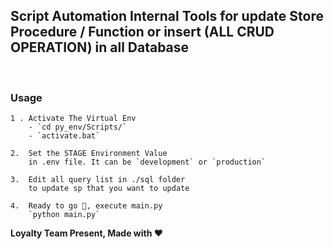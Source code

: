 ## Script Automation Internal Tools for update Store Procedure / Function or insert (**ALL CRUD OPERATION**) in all Database 

</br>

### Usage
    1 . Activate The Virtual Env
        - `cd py_env/Scripts/`
        - `activate.bat`

    2.  Set the STAGE Environment Value     
        in .env file. It can be `development` or `production`

    3.  Edit all query list in ./sql folder  
        to update sp that you want to update

    4.  Ready to go 🚀, execute main.py 
        `python main.py`


**Loyalty Team Present, Made with ❤️**